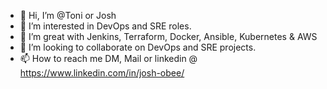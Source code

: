 - 👋 Hi, I’m @Toni or Josh
- 👀 I’m interested in DevOps and SRE roles.
- 🌱 I’m great with Jenkins, Terraform, Docker, Ansible, Kubernetes & AWS
- 💞️ I’m looking to collaborate on DevOps and SRE projects.
- 📫 How to reach me DM, Mail or linkedin @ https://www.linkedin.com/in/josh-obee/ 
<!---
Toni744/Toni744 is a ✨ special ✨ repository because its `README.md` (this file) appears on your GitHub profile.
You can click the Preview link to take a look at your changes.
--->
